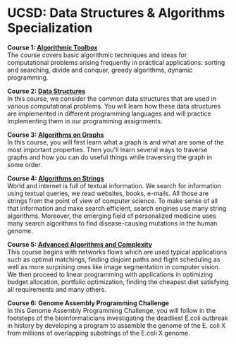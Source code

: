 # UCSD: Data Structures & Algorithms Specialization

**Course 1: [Algorithmic Toolbox](https://github.com/biz-whitney/Coursera-Data-Structures-and-Algorithms-Specialization-/tree/master/Algorithmic%20Toolkit)**  <br />
The course covers basic algorithmic techniques and ideas for computational problems arising frequently in practical applications: sorting and searching, divide and conquer, greedy algorithms, dynamic programming.


**Course 2: [Data Structures](https://github.com/biz-whitney/Coursera-Data-Structures-and-Algorithms-Specialization-/tree/master/Data%20Structures%20)**  <br />
In this course, we consider the common data structures that are used in various computational problems. You will learn how these data structures are implemented in different programming languages and will practice implementing them in our programming assignments.

**Course 3: [Algorithms on Graphs](https://github.com/biz-whitney/Coursera-Data-Structures-and-Algorithms-Specialization-/tree/master/Algorithms%20on%20Graphs%20)** <br />
In this course, you will first learn what a graph is and what are some of the most important properties. Then you'll learn several ways to traverse graphs and how you can do useful things while traversing the graph in some order.

**Course 4: [Algorithms on Strings](https://github.com/biz-whitney/Coursera-Data-Structures-and-Algorithms-Specialization-/tree/master/Algorithms%20on%20Strings)** <br />
World and internet is full of textual information. We search for information using textual queries, we read websites, books, e-mails. All those are strings from the point of view of computer science. To make sense of all that information and make search efficient, search engines use many string algorithms. Moreover, the emerging field of personalized medicine uses many search algorithms to find disease-causing mutations in the human genome.

**Course 5: [Advanced Algorithms and Complexity](https://github.com/biz-whitney/Coursera-Data-Structures-and-Algorithms-Specialization-/tree/master/Advanced%20Algorithms%20and%20Complexity)** <br />
This course begins with networks flows which are used typical applications such as optimal matchings, finding disjoint paths and flight scheduling as well as more surprising ones like image segmentation in computer vision. We then proceed to linear programming with applications in optimizing budget allocation, portfolio optimization, finding the cheapest diet satisfying all requirements and many others.

**Course 6: Genome Assembly Programming Challenge** <br />
In this Genome Assembly Programming Challenge, you will follow in the footsteps of the bioinformaticians investigating the deadliest E.coli outbreak in history by developing a program to assemble the genome of the E. coli X from millions of overlapping substrings of the E.coli X genome.
